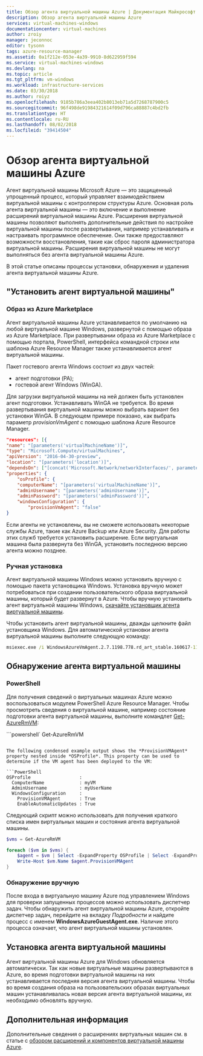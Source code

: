 ```yaml
---
title: Обзор агента виртуальной машины Azure | Документация Майкрософт
description: Обзор агента виртуальной машины Azure
services: virtual-machines-windows
documentationcenter: virtual-machines
author: zroiy
manager: jeconnoc
editor: tysonn
tags: azure-resource-manager
ms.assetid: 0a1f212e-053e-4a39-9910-8d622959f594
ms.service: virtual-machines-windows
ms.devlang: na
ms.topic: article
ms.tgt_pltfrm: vm-windows
ms.workload: infrastructure-services
ms.date: 03/30/2018
ms.author: roiyz
ms.openlocfilehash: 9185b786a3eea402b8013eb71a5d7268787900c5
ms.sourcegitcommit: 96f498de91984321614f09d796ca88887c4bd2fb
ms.translationtype: HT
ms.contentlocale: ru-RU
ms.lasthandoff: 08/02/2018
ms.locfileid: "39414504"
---
```

# <a name="azure-virtual-machine-agent-overview"></a>Обзор агента виртуальной машины Azure
Агент виртуальной машины Microsoft Azure — это защищенный упрощенный процесс, который управляет взаимодействием виртуальной машины с контроллером структуры Azure. Основная роль агента виртуальной машины — это включение и выполнение расширений виртуальной машины Azure. Расширения виртуальной машины позволяют выполнять дополнительные действия по настройке виртуальной машины после развертывания, например устанавливать и настраивать программное обеспечение. Они также предоставляют возможности восстановления, такие как сброс пароля администратора виртуальной машины. Расширения виртуальной машины не могут выполняться без агента виртуальной машины Azure.

В этой статье описаны процессы установки, обнаружения и удаления агента виртуальной машины Azure.

## <a name="install-the-vm-agent"></a>"Установить агент виртуальной машины"

### <a name="azure-marketplace-image"></a>Образ из Azure Marketplace

Агент виртуальной машины Azure устанавливается по умолчанию на любой виртуальной машине Windows, развернутой с помощью образа из Azure Marketplace. При развертывании образа из Azure Marketplace с помощью портала, PowerShell, интерфейса командной строки или шаблона Azure Resource Manager также устанавливается агент виртуальной машины.

Пакет гостевого агента Windows состоит из двух частей:

- агент подготовки (PA);
- гостевой агент Windows (WinGA).

Для загрузки виртуальной машины на ней должен быть установлен агент подготовки. Устанавливать WinGA не требуется. Во время развертывания виртуальной машины можно выбрать вариант без установки WinGA. В следующем примере показано, как выбрать параметр *provisionVmAgent* с помощью шаблона Azure Resource Manager.

```json
"resources": [{
"name": "[parameters('virtualMachineName')]",
"type": "Microsoft.Compute/virtualMachines",
"apiVersion": "2016-04-30-preview",
"location": "[parameters('location')]",
"dependsOn": ["[concat('Microsoft.Network/networkInterfaces/', parameters('networkInterfaceName'))]"],
"properties": {
    "osProfile": {
    "computerName": "[parameters('virtualMachineName')]",
    "adminUsername": "[parameters('adminUsername')]",
    "adminPassword": "[parameters('adminPassword')]",
    "windowsConfiguration": {
        "provisionVmAgent": "false"
}
```

Если агенты не установлены, вы не сможете использовать некоторые службы Azure, такие как Azure Backup или Azure Security. Для работы этих служб требуется установить расширение. Если виртуальная машина была развернута без WinGA, установить последнюю версию агента можно позднее.

### <a name="manual-installation"></a>Ручная установка
Агент виртуальной машины Windows можно установить вручную с помощью пакета установщика Windows. Установка вручную может потребоваться при создании пользовательского образа виртуальной машины, который будет развернут в Azure. Чтобы вручную установить агент виртуальной машины Windows, [скачайте установщик агента виртуальной машины](http://go.microsoft.com/fwlink/?LinkID=394789).

Чтобы установить агент виртуальной машины, дважды щелкните файл установщика Windows. Для автоматической установки агента виртуальной машины выполните следующую команду:

```cmd
msiexec.exe /i WindowsAzureVmAgent.2.7.1198.778.rd_art_stable.160617-1120.fre /quiet
```

## <a name="detect-the-vm-agent"></a>Обнаружение агента виртуальной машины

### <a name="powershell"></a>PowerShell

Для получения сведений о виртуальных машинах Azure можно воспользоваться модулем PowerShell Azure Resource Manager. Чтобы просмотреть сведения о виртуальной машине, например состояние подготовки агента виртуальной машины, выполните командлет [Get-AzureRmVM](/powershell/module/azurerm.compute/get-azurermvm):

```powershell` Get-AzureRmVM
```

The following condensed example output shows the *ProvisionVMAgent* property nested inside *OSProfile*. This property can be used to determine if the VM agent has been deployed to the VM:

```PowerShell
OSProfile                  :
  ComputerName             : myVM
  AdminUsername            : myUserName
  WindowsConfiguration     :
    ProvisionVMAgent       : True
    EnableAutomaticUpdates : True
```

Следующий скрипт можно использовать для получения краткого списка имен виртуальных машин и состояния агента виртуальной машины.

```PowerShell
$vms = Get-AzureRmVM

foreach ($vm in $vms) {
    $agent = $vm | Select -ExpandProperty OSProfile | Select -ExpandProperty Windowsconfiguration | Select ProvisionVMAgent
    Write-Host $vm.Name $agent.ProvisionVMAgent
}
```

### <a name="manual-detection"></a>Обнаружение вручную
После входа в виртуальную машину Azure под управлением Windows для проверки запущенных процессов можно использовать диспетчер задач. Чтобы обнаружить агент виртуальной машины Azure, откройте диспетчер задач, перейдите на вкладку *Подробности* и найдите процесс с именем **WindowsAzureGuestAgent.exe**. Наличие этого процесса означает, что агент виртуальной машины установлен.


## <a name="upgrade-the-vm-agent"></a>Установка агента виртуальной машины
Агент виртуальной машины Azure для Windows обновляется автоматически. Так как новые виртуальные машины развертываются в Azure, во время подготовки виртуальной машины на них устанавливается последняя версия агента виртуальной машины. Чтобы во время создания образа на пользовательских образах виртуальных машин устанавливалась новая версия агента виртуальной машины, их необходимо обновлять вручную.


## <a name="next-steps"></a>Дополнительная информация
Дополнительные сведения о расширениях виртуальных машин см. в статье c [обзором расширений и компонентов виртуальной машины Azure](overview.md).